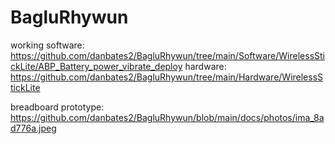 # BagluRhywun
 
working software: https://github.com/danbates2/BagluRhywun/tree/main/Software/WirelessStickLite/ABP_Battery_power_vibrate_deploy
hardware: https://github.com/danbates2/BagluRhywun/tree/main/Hardware/WirelessStickLite

breadboard prototype: https://github.com/danbates2/BagluRhywun/blob/main/docs/photos/ima_8ad776a.jpeg
